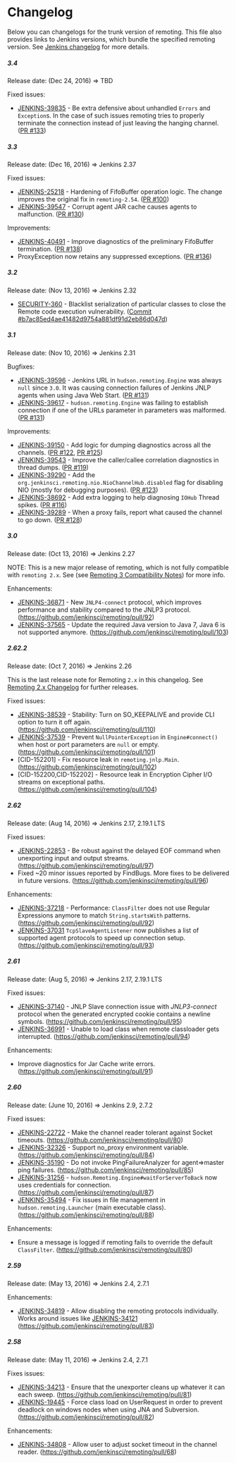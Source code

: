 Changelog
====

Below you can changelogs for the trunk version of remoting.
This file also provides links to Jenkins versions, 
which bundle the specified remoting version.
See [Jenkins changelog](https://jenkins.io/changelog/) for more details.

##### 3.4

Release date: (Dec 24, 2016) => TBD

Fixed issues:

* [JENKINS-39835](https://issues.jenkins-ci.org/browse/JENKINS-39835) - 
Be extra defensive about unhandled `Errors` and `Exception`s.
In the case of such issues remoting tries to properly terminate the connection instead of just leaving the hanging channel.
([PR #133](https://github.com/jenkinsci/remoting/pull/133))

##### 3.3

Release date: (Dec 16, 2016) => Jenkins 2.37

Fixed issues:

* [JENKINS-25218](https://issues.jenkins-ci.org/browse/JENKINS-25218) - 
Hardening of FifoBuffer operation logic. 
The change improves the original fix in `remoting-2.54`.
([PR #100](https://github.com/jenkinsci/remoting/pull/100))
* [JENKINS-39547](https://issues.jenkins-ci.org/browse/JENKINS-39547) - 
Corrupt agent JAR cache causes agents to malfunction.
([PR #130](https://github.com/jenkinsci/remoting/pull/130))

Improvements:

* [JENKINS-40491](https://issues.jenkins-ci.org/browse/JENKINS-40491) - 
Improve diagnostics of the preliminary FifoBuffer termination.
([PR #138](https://github.com/jenkinsci/remoting/pull/138))
* ProxyException now retains any suppressed exceptions.
([PR #136](https://github.com/jenkinsci/remoting/pull/136))

##### 3.2

Release date: (Nov 13, 2016) => Jenkins 2.32

* [SECURITY-360](https://wiki.jenkins-ci.org/display/SECURITY/Jenkins+Security+Advisory+2016-11-16) - 
Blacklist serialization of particular classes to close the Remote code execution vulnerability.
([Commit #b7ac85ed4ae41482d9754a881df91d2eb86d047d](https://github.com/jenkinsci/remoting/commit/b7ac85ed4ae41482d9754a881df91d2eb86d047d))

##### 3.1

Release date: (Nov 10, 2016) => Jenkins 2.31

Bugfixes:

* [JENKINS-39596](https://issues.jenkins-ci.org/browse/JENKINS-39596) - 
Jenkins URL in `hudson.remoting.Engine` was always `null` since `3.0`.
It was causing connection failures of Jenkins JNLP agents when using Java Web Start.
([PR #131](https://github.com/jenkinsci/remoting/pull/131))
* [JENKINS-39617](https://issues.jenkins-ci.org/browse/JENKINS-39617) - 
`hudson.remoting.Engine` was failing to establish connection if one of the URLs parameter in parameters was malformed.
([PR #131](https://github.com/jenkinsci/remoting/pull/131))


Improvements:

* [JENKINS-39150](https://issues.jenkins-ci.org/browse/JENKINS-39150) - 
Add logic for dumping diagnostics across all the channels.
([PR #122](https://github.com/jenkinsci/remoting/pull/122), [PR #125](https://github.com/jenkinsci/remoting/pull/125))
* [JENKINS-39543](https://issues.jenkins-ci.org/browse/JENKINS-39543) - 
Improve the caller/callee correlation diagnostics in thread dumps.
([PR #119](https://github.com/jenkinsci/remoting/pull/119))
* [JENKINS-39290](https://issues.jenkins-ci.org/browse/JENKINS-39290) - 
Add the `org.jenkinsci.remoting.nio.NioChannelHub.disabled` flag for disabling NIO (mostly for debugging purposes).
([PR #123](https://github.com/jenkinsci/remoting/pull/123))
* [JENKINS-38692](https://issues.jenkins-ci.org/browse/JENKINS-38692) - 
Add extra logging to help diagnosing `IOHub` Thread spikes.
([PR #116](https://github.com/jenkinsci/remoting/pull/116))
* [JENKINS-39289](https://issues.jenkins-ci.org/browse/JENKINS-39289) - 
 When a proxy fails, report what caused the channel to go down.
([PR #128](https://github.com/jenkinsci/remoting/pull/128))

##### 3.0

Release date: (Oct 13, 2016) => Jenkins 2.27

NOTE: This is a new major release of remoting, which is not fully compatible with <code>remoting 2.x</code>.
See (see [Remoting 3 Compatibility Notes](docs/remoting-3-compatibility.md)) for more info.

Enhancements:

* [JENKINS-36871](https://issues.jenkins-ci.org/browse/JENKINS-36871) - 
New <code>JNLP4-connect</code> protocol, which improves performance and stability compared to the JNLP3 protocol.
(https://github.com/jenkinsci/remoting/pull/92)
* [JENKINS-37565](https://issues.jenkins-ci.org/browse/JENKINS-37565) - 
Update the required Java version to Java 7, Java 6 is not supported anymore.
(https://github.com/jenkinsci/remoting/pull/103)

##### 2.62.2

Release date: (Oct 7, 2016) => Jenkins 2.26

This is the last release note for Remoting `2.x` in this changelog.
See [Remoting 2.x Changelog](CHANGELOG-2.x.md) for further releases.

Fixed issues:

* [JENKINS-38539](https://issues.jenkins-ci.org/browse/JENKINS-38539) - 
Stability: Turn on SO_KEEPALIVE and provide CLI option to turn it off again.
(https://github.com/jenkinsci/remoting/pull/110)
* [JENKINS-37539](https://issues.jenkins-ci.org/browse/JENKINS-37539) - 
Prevent <code>NullPointerException</code> in <code>Engine#connect()</code> when host or port parameters are <code>null</code> or empty.
(https://github.com/jenkinsci/remoting/pull/101)
* [CID-152201] - 
Fix resource leak in <code>remoting.jnlp.Main</code>.
(https://github.com/jenkinsci/remoting/pull/102)
* [CID-152200,CID-152202] - 
Resource leak in Encryption Cipher I/O streams on exceptional paths.
(https://github.com/jenkinsci/remoting/pull/104)

##### 2.62 

Release date: (Aug 14, 2016) => Jenkins 2.17, 2.19.1 LTS

Fixed issues:
* [JENKINS-22853](https://issues.jenkins-ci.org/browse/JENKINS-22853) - 
Be robust against the delayed EOF command when unexporting input and output streams.
(https://github.com/jenkinsci/remoting/pull/97)
* Fixed ~20 minor issues reported by FindBugs. 
More fixes to be delivered in future versions.
(https://github.com/jenkinsci/remoting/pull/96)

Enhancements:
* [JENKINS-37218](https://issues.jenkins-ci.org/browse/JENKINS-37218) - 
Performance: <code>ClassFilter</code> does not use Regular Expressions anymore to match <code>String.startsWith</code> patterns.
(https://github.com/jenkinsci/remoting/pull/92)
* [JENKINS-37031](https://issues.jenkins-ci.org/browse/JENKINS-37031)
<code>TcpSlaveAgentListener</code> now publishes a list of supported agent protocols to speed up connection setup.
(https://github.com/jenkinsci/remoting/pull/93)

##### 2.61

Release date: (Aug 5, 2016) => Jenkins 2.17, 2.19.1 LTS

Fixed issues:
* [JENKINS-37140](https://issues.jenkins-ci.org/browse/JENKINS-37140) - 
JNLP Slave connection issue with *JNLP3-connect* protocol when the generated encrypted cookie contains a newline symbols.
(https://github.com/jenkinsci/remoting/pull/95)
* [JENKINS-36991](https://issues.jenkins-ci.org/browse/JENKINS-36991) -
Unable to load class when remote classloader gets interrupted.
(https://github.com/jenkinsci/remoting/pull/94)

Enhancements:
* Improve diagnostics for Jar Cache write errors.
(https://github.com/jenkinsci/remoting/pull/91)

##### 2.60

Release date: (June 10, 2016) => Jenkins 2.9, 2.7.2

Fixed issues:
* [JENKINS-22722](https://issues.jenkins-ci.org/browse/JENKINS-22722) - 
Make the channel reader tolerant against Socket timeouts. 
(https://github.com/jenkinsci/remoting/pull/80)
* [JENKINS-32326](https://issues.jenkins-ci.org/browse/JENKINS-32326) - 
Support no_proxy environment variable. 
(https://github.com/jenkinsci/remoting/pull/84)
* [JENKINS-35190](https://issues.jenkins-ci.org/browse/JENKINS-35190)  - 
Do not invoke PingFailureAnalyzer for agent=>master ping failures. 
(https://github.com/jenkinsci/remoting/pull/85)
* [JENKINS-31256](https://issues.jenkins-ci.org/browse/JENKINS-31256) - 
 <code>hudson.Remoting.Engine#waitForServerToBack</code> now uses credentials for connection. 
(https://github.com/jenkinsci/remoting/pull/87)
* [JENKINS-35494](https://issues.jenkins-ci.org/browse/JENKINS-35494) - 
Fix issues in file management in <code>hudson.remoting.Launcher</code> (main executable class). 
(https://github.com/jenkinsci/remoting/pull/88)

Enhancements:
* Ensure a message is logged if remoting fails to override the default <code>ClassFilter</code>. 
(https://github.com/jenkinsci/remoting/pull/80)

##### 2.59

Release date: (May 13, 2016) => Jenkins 2.4, 2.7.1

Enhancements:
* [JENKINS-34819](https://issues.jenkins-ci.org/browse/JENKINS-34819) - 
Allow disabling the remoting protocols individually. Works around issues like [JENKINS-34121](https://issues.jenkins-ci.org/browse/JENKINS-34121) 
(https://github.com/jenkinsci/remoting/pull/83)

##### 2.58

Release date: (May 11, 2016) => Jenkins 2.4, 2.7.1

Fixes issues:
* [JENKINS-34213](https://issues.jenkins-ci.org/browse/JENKINS-34213) - 
Ensure that the unexporter cleans up whatever it can each sweep.
(https://github.com/jenkinsci/remoting/pull/81)
* [JENKINS-19445](https://issues.jenkins-ci.org/browse/JENKINS-19445) - 
Force class load on UserRequest in order to prevent deadlock on windows nodes when using JNA and Subversion.
(https://github.com/jenkinsci/remoting/pull/82)

Enhancements:
* [JENKINS-34808](https://issues.jenkins-ci.org/browse/JENKINS-34808) - 
Allow user to adjust socket timeout in the channel reader. 
(https://github.com/jenkinsci/remoting/pull/68)

